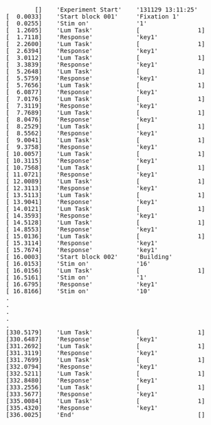 <pre>
        []    'Experiment Start'    '131129 13:11:25'
[  0.0033]    'Start block 001'     'Fixation 1'
[  0.0255]    'Stim on'             '1'
[  1.2605]    'Lum Task'            [                1]
[  1.7118]    'Response'            'key1'
[  2.2600]    'Lum Task'            [                1]
[  2.6394]    'Response'            'key1'
[  3.0112]    'Lum Task'            [                1]
[  3.3839]    'Response'            'key1'
[  5.2648]    'Lum Task'            [                1]
[  5.5759]    'Response'            'key1'
[  5.7656]    'Lum Task'            [                1]
[  6.0877]    'Response'            'key1'
[  7.0176]    'Lum Task'            [                1]
[  7.3119]    'Response'            'key1'
[  7.7689]    'Lum Task'            [                1]
[  8.0476]    'Response'            'key1'
[  8.2529]    'Lum Task'            [                1]
[  8.5562]    'Response'            'key1'
[  9.0041]    'Lum Task'            [                1]
[  9.3758]    'Response'            'key1'
[ 10.0057]    'Lum Task'            [                1]
[ 10.3115]    'Response'            'key1'
[ 10.7568]    'Lum Task'            [                1]
[ 11.0721]    'Response'            'key1'
[ 12.0089]    'Lum Task'            [                1]
[ 12.3113]    'Response'            'key1'
[ 13.5113]    'Lum Task'            [                1]
[ 13.9041]    'Response'            'key1'
[ 14.0121]    'Lum Task'            [                1]
[ 14.3593]    'Response'            'key1'
[ 14.5128]    'Lum Task'            [                1]
[ 14.8553]    'Response'            'key1'
[ 15.0136]    'Lum Task'            [                1]
[ 15.3114]    'Response'            'key1'
[ 15.7674]    'Response'            'key1'
[ 16.0003]    'Start block 002'     'Building'
[ 16.0153]    'Stim on'             '16'
[ 16.0156]    'Lum Task'            [                1]
[ 16.5161]    'Stim on'             '1'
[ 16.6795]    'Response'            'key1'
[ 16.8166]    'Stim on'             '10'
.
.
.
.
.
[330.5179]    'Lum Task'            [                1]
[330.6487]    'Response'            'key1'
[331.2692]    'Lum Task'            [                1]
[331.3119]    'Response'            'key1'
[331.7699]    'Lum Task'            [                1]
[332.0794]    'Response'            'key1'
[332.5211]    'Lum Task'            [                1]
[332.8480]    'Response'            'key1'
[333.2556]    'Lum Task'            [                1]
[333.5677]    'Response'            'key1'
[335.0084]    'Lum Task'            [                1]
[335.4320]    'Response'            'key1'
[336.0025]    'End'                                  []
</pre>
